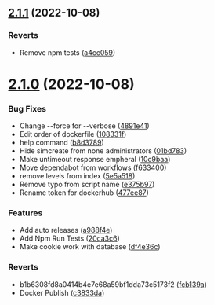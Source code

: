 ## [2.1.1](https://github.com/KieranRobson/Clarence-Bot/compare/v2.1.0...v2.1.1) (2022-10-08)


### Reverts

* Remove npm tests ([a4cc059](https://github.com/KieranRobson/Clarence-Bot/commit/a4cc059acd0fbc7308d8d77c036112f45e7b1c82))



# [2.1.0](https://github.com/KieranRobson/Clarence-Bot/compare/5e5a5182a477bda9686341647d95054c7afbe194...v2.1.0) (2022-10-08)


### Bug Fixes

* Change --force for --verbose ([4891e41](https://github.com/KieranRobson/Clarence-Bot/commit/4891e4172d233b3b65139d86af7aeca0306f4eb6))
* Edit order of dockerfile ([108331f](https://github.com/KieranRobson/Clarence-Bot/commit/108331fc0072284eaa6ed286b0295dd5e01c33ec))
* help command ([b8d3789](https://github.com/KieranRobson/Clarence-Bot/commit/b8d37898447f8d95f4d49c7ebe9cc1696373c94c))
* Hide simcreate from none administrators ([01bd783](https://github.com/KieranRobson/Clarence-Bot/commit/01bd78392e0c447ffc925b3341a4e4f6dce27b01))
* Make untimeout response empheral ([10c9baa](https://github.com/KieranRobson/Clarence-Bot/commit/10c9baa743c7c2cf685d92bcae638de804320193))
* Move dependabot from workflows ([f633400](https://github.com/KieranRobson/Clarence-Bot/commit/f633400c91115b59dd73b936c9e832cb042efb78))
* remove levels from index ([5e5a518](https://github.com/KieranRobson/Clarence-Bot/commit/5e5a5182a477bda9686341647d95054c7afbe194))
* Remove typo from script name ([e375b97](https://github.com/KieranRobson/Clarence-Bot/commit/e375b97b84a979d0cedfedae824b34f575991086))
* Rename token for dockerhub ([477ee87](https://github.com/KieranRobson/Clarence-Bot/commit/477ee878daec537d0f88b7db16cde2dfaebdd8a8))


### Features

* Add auto releases ([a988f4e](https://github.com/KieranRobson/Clarence-Bot/commit/a988f4e8c6168d48f45af2ca4b9ddcb158543568))
* Add Npm Run Tests ([20ca3c6](https://github.com/KieranRobson/Clarence-Bot/commit/20ca3c6eea56324715688925219ac30398ca0423))
* Make cookie work with database ([df4e36c](https://github.com/KieranRobson/Clarence-Bot/commit/df4e36c4154bec9324f3c792960194d510530cc4))


### Reverts

* b1b6308fd8a0414b4e7e68a59bf1dda73c5173f2 ([fcb139a](https://github.com/KieranRobson/Clarence-Bot/commit/fcb139a7e105000d9ab4cdb1a2e7c8c2165f3289))
* Docker Publish ([c3833da](https://github.com/KieranRobson/Clarence-Bot/commit/c3833da0ee6412f58ec6422e92f923ed71f4ce12))



